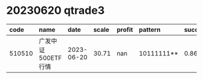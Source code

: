 
# 20230620 qtrade3
 | code | name | date | scale | profit | pattern | success_rate | success_cnt | fund_cnt | 
 | :----- | :----- | :----- | :----- | :----- | :----- | :----- | :----- | :----- | 
 | 510510 | 广发中证500ETF行情 | 2023-06-20 | 30.71 | nan | 10111111** | 0.8666666666666667 | 13 | 15 | 
